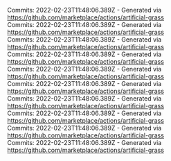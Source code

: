 Commits: 2022-02-23T11:48:06.389Z - Generated via https://github.com/marketplace/actions/artificial-grass
<br>
Commits: 2022-02-23T11:48:06.389Z - Generated via https://github.com/marketplace/actions/artificial-grass
<br>
Commits: 2022-02-23T11:48:06.389Z - Generated via https://github.com/marketplace/actions/artificial-grass
<br>
Commits: 2022-02-23T11:48:06.389Z - Generated via https://github.com/marketplace/actions/artificial-grass
<br>
Commits: 2022-02-23T11:48:06.389Z - Generated via https://github.com/marketplace/actions/artificial-grass
<br>
Commits: 2022-02-23T11:48:06.389Z - Generated via https://github.com/marketplace/actions/artificial-grass
<br>
Commits: 2022-02-23T11:48:06.389Z - Generated via https://github.com/marketplace/actions/artificial-grass
<br>
Commits: 2022-02-23T11:48:06.389Z - Generated via https://github.com/marketplace/actions/artificial-grass
<br>
Commits: 2022-02-23T11:48:06.389Z - Generated via https://github.com/marketplace/actions/artificial-grass
<br>
Commits: 2022-02-23T11:48:06.389Z - Generated via https://github.com/marketplace/actions/artificial-grass
<br>
